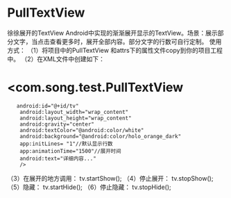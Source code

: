 # PullTextView
徐徐展开的TextView
Android中实现的渐渐展开显示的TextView。场景：展示部分文字，当点击查看更多时，展开全部内容。部分文字的行数可自行定制。
使用方式：
（1）将项目中的PullTextView 和attrs下的属性文件copy到你的项目工程中。
（2）在XML文件中创建如下：
   #  <com.song.test.PullTextView
       android:id="@+id/tv"
        android:layout_width="wrap_content"
        android:layout_height="wrap_content"
        android:gravity="center"
        android:textColor="@android:color/white"
        android:background="@android:color/holo_orange_dark"
        app:initLines= "1"//默认显示行数
        app:animationTime="1500"//展开时间
        android:text="详细内容..."
        />
 （3）在展开的地方调用：
      tv.startShow();
 （4）停止展开：
      tv.stopShow();
 （5）隐藏：
      tv.startHide();
 （6）停止隐藏：
      tv.stopHide();
